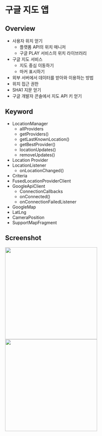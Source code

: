 # 구글 지도 앱
## Overview
* 사용자 위치 얻기
  * 플랫폼 API의 위치 매니저
  * 구글 PLAY 서비스의 위치 라이브러리
* 구글 지도 서비스
  * 지도 중심 이동하기
  * 마커 표시하기
* 외부 서버에서 데이터를 받아와 이용하는 방법
* 위치 접근 권한
* SHA1 지문 얻기
* 구글 개발자 콘솔에서 지도 API 키 얻기

## Keyword
* LocationManager
  * allProviders
  * getProviders()
  * getLastKnownLocation()
  * getBestProvider()
  * locationUpdates()
  * removeUpdates()
* Location Provider
* LocationListener
  * onLocationChanged()
* Criteria
* FusedLocationProviderClient
* GoogleApiClient
  * ConnectionCallbacks
  * onConnected()
  * onConnectionFailedListener
* GoogleMap
* LatLng
* CameraPosition
* SupportMapFragment

## Screenshot
<img src="https://user-images.githubusercontent.com/86085387/156326649-8fdc3028-bbd2-407c-b387-1cb78abf9407.png" width="300" />
<img src="https://user-images.githubusercontent.com/86085387/156326655-f348b913-8edc-4384-b605-20e7cb34b370.png" width="300" />
